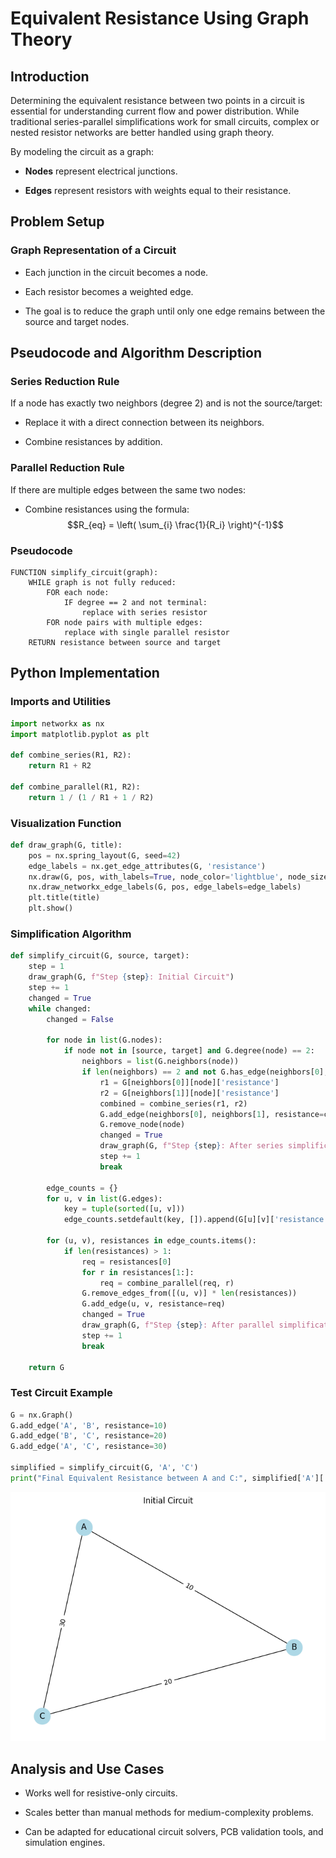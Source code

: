 # Equivalent Resistance Using Graph Theory

## Introduction
Determining the equivalent resistance between two points in a circuit is essential for understanding current flow and power distribution. While traditional series-parallel simplifications work for small circuits, complex or nested resistor networks are better handled using graph theory.

By modeling the circuit as a graph:

- **Nodes** represent electrical junctions.

- **Edges** represent resistors with weights equal to their resistance.



## Problem Setup

### Graph Representation of a Circuit

- Each junction in the circuit becomes a node.

- Each resistor becomes a weighted edge.

- The goal is to reduce the graph until only one edge remains between the source and target nodes.


## Pseudocode and Algorithm Description
### Series Reduction Rule

If a node has exactly two neighbors (degree 2) and is not the source/target:

- Replace it with a direct connection between its neighbors.

- Combine resistances by addition.

### Parallel Reduction Rule

If there are multiple edges between the same two nodes:

- Combine resistances using the formula:
  $$R_{eq} = \left( \sum_{i} \frac{1}{R_i} \right)^{-1}$$

### Pseudocode
```text
FUNCTION simplify_circuit(graph):
    WHILE graph is not fully reduced:
        FOR each node:
            IF degree == 2 and not terminal:
                replace with series resistor
        FOR node pairs with multiple edges:
            replace with single parallel resistor
    RETURN resistance between source and target
```


## Python Implementation

### Imports and Utilities
```python
import networkx as nx
import matplotlib.pyplot as plt

def combine_series(R1, R2):
    return R1 + R2

def combine_parallel(R1, R2):
    return 1 / (1 / R1 + 1 / R2)
```

### Visualization Function
```python
def draw_graph(G, title):
    pos = nx.spring_layout(G, seed=42)
    edge_labels = nx.get_edge_attributes(G, 'resistance')
    nx.draw(G, pos, with_labels=True, node_color='lightblue', node_size=600)
    nx.draw_networkx_edge_labels(G, pos, edge_labels=edge_labels)
    plt.title(title)
    plt.show()
```

### Simplification Algorithm
```python
def simplify_circuit(G, source, target):
    step = 1
    draw_graph(G, f"Step {step}: Initial Circuit")
    step += 1
    changed = True
    while changed:
        changed = False

        for node in list(G.nodes):
            if node not in [source, target] and G.degree(node) == 2:
                neighbors = list(G.neighbors(node))
                if len(neighbors) == 2 and not G.has_edge(neighbors[0], neighbors[1]):
                    r1 = G[neighbors[0]][node]['resistance']
                    r2 = G[neighbors[1]][node]['resistance']
                    combined = combine_series(r1, r2)
                    G.add_edge(neighbors[0], neighbors[1], resistance=combined)
                    G.remove_node(node)
                    changed = True
                    draw_graph(G, f"Step {step}: After series simplification at {node}")
                    step += 1
                    break

        edge_counts = {}
        for u, v in list(G.edges):
            key = tuple(sorted([u, v]))
            edge_counts.setdefault(key, []).append(G[u][v]['resistance'])

        for (u, v), resistances in edge_counts.items():
            if len(resistances) > 1:
                req = resistances[0]
                for r in resistances[1:]:
                    req = combine_parallel(req, r)
                G.remove_edges_from([(u, v)] * len(resistances))
                G.add_edge(u, v, resistance=req)
                changed = True
                draw_graph(G, f"Step {step}: After parallel simplification between {u}-{v}")
                step += 1
                break

    return G
```

### Test Circuit Example
```python
G = nx.Graph()
G.add_edge('A', 'B', resistance=10)
G.add_edge('B', 'C', resistance=20)
G.add_edge('A', 'C', resistance=30)

simplified = simplify_circuit(G, 'A', 'C')
print("Final Equivalent Resistance between A and C:", simplified['A']['C']['resistance'])
```
![initial-circuit](Unknown-7.png)

## Analysis and Use Cases

- Works well for resistive-only circuits.

- Scales better than manual methods for medium-complexity problems.

- Can be adapted for educational circuit solvers, PCB validation tools, and simulation engines.
